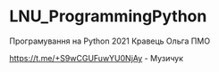 # LNU_ProgrammingPython
Програмування на Python 2021 Кравець Ольга ПМО

https://t.me/+S9wCGUFuwYU0NjAy - Музичук
